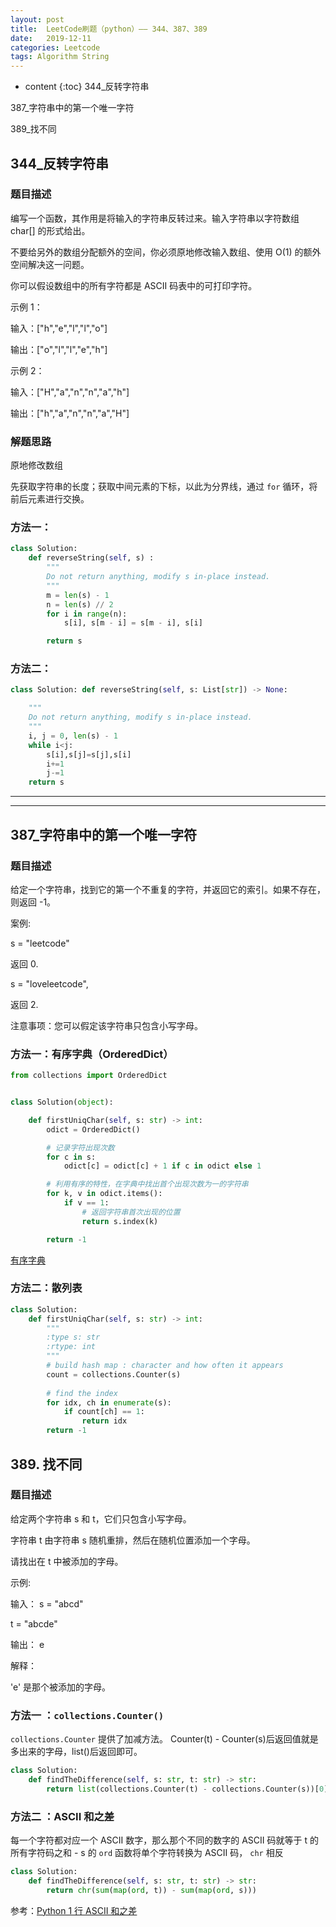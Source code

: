 ```yaml
---
layout: post
title:  LeetCode刷题（python）—— 344、387、389
date:   2019-12-11
categories: Leetcode
tags: Algorithm String
---
```

* content
{:toc}
344_反转字符串

387_字符串中的第一个唯一字符

389_找不同







##  344_反转字符串

### 题目描述

编写一个函数，其作用是将输入的字符串反转过来。输入字符串以字符数组 char[] 的形式给出。

不要给另外的数组分配额外的空间，你必须原地修改输入数组、使用 O(1) 的额外空间解决这一问题。

你可以假设数组中的所有字符都是 ASCII 码表中的可打印字符。

 示例 1：

输入：["h","e","l","l","o"]

输出：["o","l","l","e","h"]

示例 2：

输入：["H","a","n","n","a","h"]

输出：["h","a","n","n","a","H"]



### 解题思路

原地修改数组

先获取字符串的长度；获取中间元素的下标，以此为分界线，通过 `for` 循环，将前后元素进行交换。



### 方法一：

```python
class Solution:
    def reverseString(self, s) :
        """
        Do not return anything, modify s in-place instead.
        """
        m = len(s) - 1
        n = len(s) // 2
        for i in range(n):
            s[i], s[m - i] = s[m - i], s[i]

        return s
```



### 方法二：

```python
class Solution: def reverseString(self, s: List[str]) -> None:

    """
    Do not return anything, modify s in-place instead.
    """
    i, j = 0, len(s) - 1
    while i<j:
        s[i],s[j]=s[j],s[i]
        i+=1
        j-=1
    return s
```

---
---


## 387_字符串中的第一个唯一字符

### 题目描述

给定一个字符串，找到它的第一个不重复的字符，并返回它的索引。如果不存在，则返回 -1。

案例:

s = "leetcode"

返回 0.

s = "loveleetcode",

返回 2.

注意事项：您可以假定该字符串只包含小写字母。



### 方法一：有序字典（OrderedDict）

```python
from collections import OrderedDict


class Solution(object):

    def firstUniqChar(self, s: str) -> int:
        odict = OrderedDict()

        # 记录字符出现次数
        for c in s:
            odict[c] = odict[c] + 1 if c in odict else 1

        # 利用有序的特性，在字典中找出首个出现次数为一的字符串
        for k, v in odict.items():
            if v == 1:
                # 返回字符串首次出现的位置
                return s.index(k)

        return -1


```

[有序字典](https://blog.csdn.net/HHG20171226/article/details/103038848) 



### 方法二：散列表

```python
class Solution:
    def firstUniqChar(self, s: str) -> int:
        """
        :type s: str
        :rtype: int
        """
        # build hash map : character and how often it appears
        count = collections.Counter(s)
        
        # find the index
        for idx, ch in enumerate(s):
            if count[ch] == 1:
                return idx
        return -1


```



## 389. 找不同

### 题目描述

给定两个字符串 s 和 t，它们只包含小写字母。

字符串 t 由字符串 s 随机重排，然后在随机位置添加一个字母。

请找出在 t 中被添加的字母。 

示例:

输入：
s = "abcd"

t = "abcde"

输出：
e

解释：

'e' 是那个被添加的字母。



### 方法一 ：`collections.Counter()` 

`collections.Counter`  提供了加减方法。
Counter(t) - Counter(s)后返回值就是多出来的字母，list()后返回即可。

```python
class Solution:
    def findTheDifference(self, s: str, t: str) -> str:
        return list(collections.Counter(t) - collections.Counter(s))[0]

```



### 方法二 ：ASCII 和之差

每一个字符都对应一个 ASCII 数字，那么那个不同的数字的 ASCII 码就等于 t 的所有字符码之和 - s 的
`ord`  函数将单个字符转换为 ASCII 码， `chr` 相反

```python
class Solution:
    def findTheDifference(self, s: str, t: str) -> str:
        return chr(sum(map(ord, t)) - sum(map(ord, s)))

```

参考：[Python 1 行 ASCII 和之差](https://leetcode-cn.com/problems/find-the-difference/solution/python-1-xing-ascii-he-zhi-chai-by-qqqun902025048/) 





